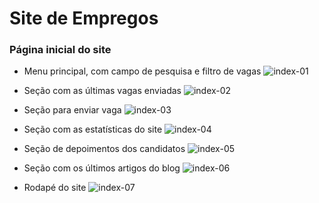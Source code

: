 # Site de Empregos

### Página inicial do site

- Menu principal, com campo de pesquisa e filtro de vagas
![index-01](https://user-images.githubusercontent.com/34290569/116129685-c41ac900-a6a0-11eb-9be8-d5c97b68bf2c.PNG)

- Seção com as últimas vagas enviadas
![index-02](https://user-images.githubusercontent.com/34290569/116129906-02b08380-a6a1-11eb-9c1d-2d4fa505c8bd.PNG)

- Seção para enviar vaga
![index-03](https://user-images.githubusercontent.com/34290569/116130035-24116f80-a6a1-11eb-822e-e03facf8a336.PNG)

- Seção com as estatísticas do site
![index-04](https://user-images.githubusercontent.com/34290569/116130136-41463e00-a6a1-11eb-9f4b-b701857b8161.PNG)

- Seção de depoimentos dos candidatos
![index-05](https://user-images.githubusercontent.com/34290569/116130234-5d49df80-a6a1-11eb-8f6a-a0e612817ba9.PNG)

- Seção com os últimos artigos do blog
![index-06](https://user-images.githubusercontent.com/34290569/116130331-7783bd80-a6a1-11eb-8d20-703a253b183a.PNG)

- Rodapé do site
![index-07](https://user-images.githubusercontent.com/34290569/116130391-8ec2ab00-a6a1-11eb-9872-95a4bff287e2.PNG)

